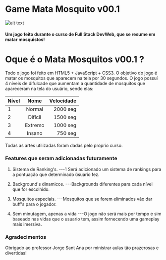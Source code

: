 # Game Mata Mosquito v00.1 
![alt text](https://github.com/deverebor/GameMataMosquito/blob/main/Projeto%20-%20Game%20Mata%20Mosquito/img/game.png "Logo titulo 1")

#### Um jogo feito durante o curso de Full Stack DevWeb, que se resume em matar mosquistos!

# Oque é o Mata Mosquitos v00.1 ?

 Todo o jogo foi feito em HTML5 + JavaScript + CSS3. O objetivo do jogo é matar os mosquitos que aparecem na tela por 30 segundos. O jogo possuí 4 níveis de difulcade que aumentam a quantidade de mosquitos que apareceram na tela do usuário, sendo elas:

 | Nível      | Nome          | Velocidade  |
| ------------- |:-------------:| -----:|
| 1           | Normal          | 2000 seg |
| 2           | Difícil         | 1500 seg |
| 3           | Extremo         | 1000 seg |
| 4           | Insano          |  750 seg |

Todas as artes utilizadas foram dadas pelo proprío curso.



### Features que seram adicionadas futuramente

1. Sistema de Ranking's.
   ---1 Será adicionado um sistema de rankings para a pontuação que determinado úsuario fez.

2. Background's dinamicos.
   ---Backgrounds diferentes para cada nível que for escolhido.

3. Mosquitos especiais.
   ---Mosquitos que se forem eliminados vão dar buff's para o jogador.

4. Sem minutagem, apenas a vida
   ---O jogo não será mais por tempo e sim baseado nas vidas que o usuario tem, assim fornecendo uma gameplay mais imersiva.


### Agradecimentos

Obrigado ao professor Jorge Sant Ana por ministrar aulas tão prazerosas e divertidas!